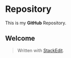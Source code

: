 ﻿
# Repository

This is my **GitHub** Repository.

## Welcome

> Written with [StackEdit](https://stackedit.io/).
